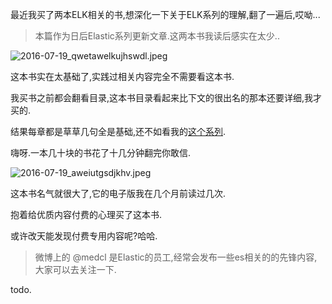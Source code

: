 最近我买了两本ELK相关的书,想深化一下关于ELK系列的理解,翻了一遍后,哎呦... 

> 本篇作为日后Elastic系列更新文章.这两本书我读后感实在太少.. 

![2016-07-19_qwetawelkujhswdl.jpeg](https://o4dyfn0ef.qnssl.com/image/2016-07-19_qwetawelkujhswdl.jpeg?imageView2/2/h/200) 

这本书实在太基础了,实践过相关内容完全不需要看这本书. 

我买书之前都会翻看目录,这本书目录看起来比下文的很出名的那本还要详细,我才买的. 

结果每章都是草草几句全是基础,还不如看我的[这个系列](http://www.slahser.com/2016/04/21/日志监控平台搭建-关于Flume-Kafka-ELK/). 

嗨呀.一本几十块的书花了十几分钟翻完你敢信.  

![2016-07-19_aweiutgsdjkhv.jpeg](https://o4dyfn0ef.qnssl.com/image/2016-07-19_aweiutgsdjkhv.jpeg?imageView2/2/h/200) 

这本书名气就很大了,它的电子版我在几个月前读过几次. 

抱着给优质内容付费的心理买了这本书. 

或许改天能发现付费专用内容呢?哈哈. 

> 微博上的 @medcl 是Elastic的员工,经常会发布一些es相关的的先锋内容,大家可以去关注一下. 

todo. 

